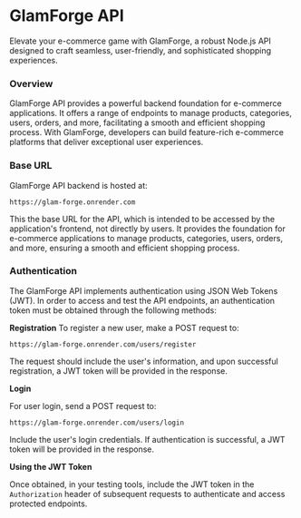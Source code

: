 # GlamForge API
Elevate your e-commerce game with GlamForge, a robust Node.js API designed to craft seamless, user-friendly, and sophisticated shopping experiences.

### Overview
GlamForge API provides a powerful backend foundation for e-commerce applications. It offers a range of endpoints to manage products, categories, users, orders, and more, facilitating a smooth and efficient shopping process. With GlamForge, developers can build feature-rich e-commerce platforms that deliver exceptional user experiences.

### Base URL
GlamForge API backend is hosted at:

`https://glam-forge.onrender.com`

This the base URL for the API, which is intended to be accessed by the application's frontend, not directly by users. It provides the foundation for e-commerce applications to manage products, categories, users, orders, and more, ensuring a smooth and efficient shopping process.

### Authentication
The GlamForge API implements authentication using JSON Web Tokens (JWT). In order to access and test the API endpoints, an authentication token must be obtained through the following methods:

**Registration**
To register a new user, make a POST request to:

`https://glam-forge.onrender.com/users/register`

The request should include the user's information, and upon successful registration, a JWT token will be provided in the response.

**Login**

For user login, send a POST request to:

`https://glam-forge.onrender.com/users/login`

Include the user's login credentials. If authentication is successful, a JWT token will be provided in the response.

**Using the JWT Token**

Once obtained, in your testing tools, include the JWT token in the `Authorization` header of subsequent requests to authenticate and access protected endpoints.